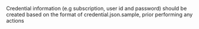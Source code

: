 
Credential information (e.g subscription, user id and password) should be created based on the format of credential.json.sample, prior performing any actions
